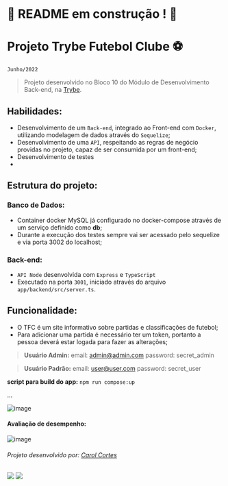# :construction: README em construção ! :construction:

# Projeto Trybe Futebol Clube :soccer:
``Junho/2022``

> Projeto desenvolvido no Bloco 10 do Módulo de Desenvolvimento Back-end, na [Trybe](https://www.betrybe.com/).

## Habilidades:
  - Desenvolvimento de um `Back-end`, integrado ao Front-end com `Docker`, utilizando modelagem de dados através do `Sequelize`;
  - Desenvolvimento de uma `API`, respeitando as regras de negócio providas no projeto, capaz de ser consumida por um front-end;
  - Desenvolvimento de testes
  - 

## Estrutura do projeto:

### Banco de Dados:
  - Container docker MySQL já configurado no docker-compose através de um serviço definido como **db**;
  - Durante a execução dos testes sempre vai ser acessado pelo sequelize e via porta 3002 do localhost;

### Back-end:
  - `API Node` desenvolvida com `Express` e `TypeScript`
  - Executado na porta `3001`, iniciado através do arquivo `app/backend/src/server.ts`.
 
 ## Funcionalidade:
  - O TFC é um site informativo sobre partidas e classificações de futebol;
  - Para adicionar uma partida é necessário ter um token, portanto a pessoa deverá estar logada para fazer as alterações;
  
  > **Usuário Admin:**
  > email: admin@admin.com
  > password: secret_admin
  
  > **Usuário Padrão:**
  > email: user@user.com
  > password: secret_user
    
  **script para build do app:** `npm run compose:up`
  
  ...
  
  ![image](https://user-images.githubusercontent.com/98475840/236833597-b2314db6-dada-47a2-b59a-2c7189e41988.png)

 #### Avaliação de desempenho:

![image](https://user-images.githubusercontent.com/98475840/236831432-288d7ca9-5b34-47be-aca1-7124b0a5bd08.png)

###### Projeto desenvolvido por: [Carol Cortes](https://github.com/carolcortes)

  <a href = "mailto:caroline.ocortes@gmail.com"><img src="https://img.shields.io/badge/-Gmail-%23333?style=for-the-badge&logo=gmail&logoColor=white" target="_blank"></a>
  <a href="https://www.linkedin.com/in/carolinecortess/" target="_blank"><img src="https://img.shields.io/badge/-LinkedIn-%230077B5?style=for-the-badge&logo=linkedin&logoColor=white"></a>
